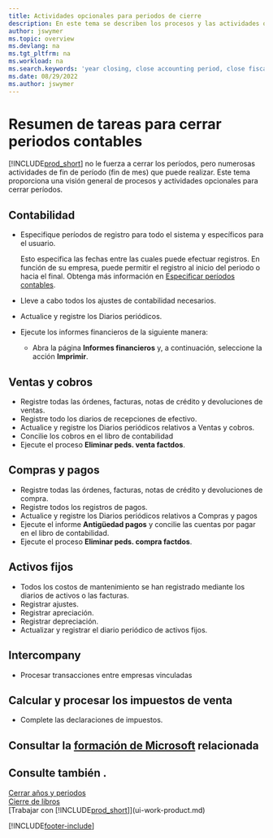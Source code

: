 ```yaml
---
title: Actividades opcionales para periodos de cierre
description: En este tema se describen los procesos y las actividades opcionales para cerrar periodos contables en Business Central.
author: jswymer
ms.topic: overview
ms.devlang: na
ms.tgt_pltfrm: na
ms.workload: na
ms.search.keywords: 'year closing, close accounting period, close fiscal year, aging, creditor payments, vendor payments'
ms.date: 08/29/2022
ms.author: jswymer
---
```

# <a name="overview-of-tasks-to-close-accounting-periods"></a>Resumen de tareas para cerrar periodos contables

[!INCLUDE[prod_short](includes/prod_short.md)] no le fuerza a cerrar los períodos, pero numerosas actividades de fin de período (fin de mes) que puede realizar. Este tema proporciona una visión general de procesos y actividades opcionales para cerrar períodos.  

## <a name="general-ledger"></a>Contabilidad

* Especifique períodos de registro para todo el sistema y específicos para el usuario.  

    Esto especifica las fechas entre las cuales puede efectuar registros. En función de su empresa, puede permitir el registro al inicio del periodo o hacia el final. Obtenga más información en [Especificar períodos contables](finance-how-specify-posting-periods.md).  
* Lleve a cabo todos los ajustes de contabilidad necesarios.  
* Actualice y registre los Diarios periódicos.  
  <!--* Process Consolidations-->
* Ejecute los informes financieros de la siguiente manera:  
  * Abra la página **Informes financieros** y, a continuación, seleccione la acción **Imprimir**.  

## <a name="sales-and-receivables"></a>Ventas y cobros

* Registre todas las órdenes, facturas, notas de crédito y devoluciones de ventas.  
* Registre todo los diarios de recepciones de efectivo.  
* Actualice y registre los Diarios periódicos relativos a Ventas y cobros.  
* Concilie los cobros en el libro de contabilidad  
* Ejecute el proceso **Eliminar peds. venta factdos**.  

## <a name="purchases-and-payables"></a>Compras y pagos

* Registre todas las órdenes, facturas, notas de crédito y devoluciones de compra.  
* Registre todos los registros de pagos.  
* Actualice y registre los Diarios periódicos relativos a Compras y pagos  
* Ejecute el informe **Antigüedad pagos** y concilie las cuentas por pagar en el libro de contabilidad.  
* Ejecute el proceso **Eliminar peds. compra factdos**.  

## <a name="fixed-assets"></a>Activos fijos

* Todos los costos de mantenimiento se han registrado mediante los diarios de activos o las facturas.
* Registrar ajustes.
* Registrar apreciación.
* Registrar depreciación.
* Actualizar y registrar el diario periódico de activos fijos.

## <a name="intercompany"></a>Intercompany

* Procesar transacciones entre empresas vinculadas

## <a name="calculate-and-process-sales-tax"></a>Calcular y procesar los impuestos de venta

* Complete las declaraciones de impuestos.  

## <a name="see-related-microsoft-training"></a>Consultar la [formación de Microsoft](/training/modules/close-fiscal-year-dynamics-365-business-central/) relacionada

## <a name="see-also"></a>Consulte también .

[Cerrar años y periodos](year-close-years-periods.md)  
[Cierre de libros](year-close-books.md)  
[Trabajar con [!INCLUDE[prod_short](includes/prod_short.md)]](ui-work-product.md)

[!INCLUDE[footer-include](includes/footer-banner.md)]
